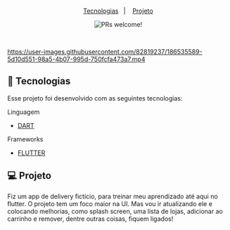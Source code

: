 <p align="center">
  <a href="#-tecnologias">Tecnologias</a>&nbsp;&nbsp;&nbsp;|&nbsp;&nbsp;&nbsp;
  <a href="#-projeto">Projeto</a>
</p>

<p align="center">
 <img src="https://img.shields.io/static/v1?label=PRs&message=welcome&color=49AA26&labelColor=000000" alt="PRs welcome!" />
</p>

<br>

https://user-images.githubusercontent.com/82819237/186535589-5d10d551-98a5-4b07-995d-750fcfa473a7.mp4


## 🚀 Tecnologias

Esse projeto foi desenvolvido com as seguintes tecnologias:

Linguagem

- [DART](https://dart.dev/)

Frameworks

- [FLUTTER](https://flutter.dev/)


## 💻 Projeto

<p align="left">
Fiz um app de delivery fictício, para treinar meu aprendizado até aqui no flutter. O projeto tem um foco maior na UI. Mas vou ir atualizando ele e colocando melhorias, como splash screen, uma lista de lojas, adicionar ao carrinho e remover, dentre outras coisas, fiquem ligados!
</p>
